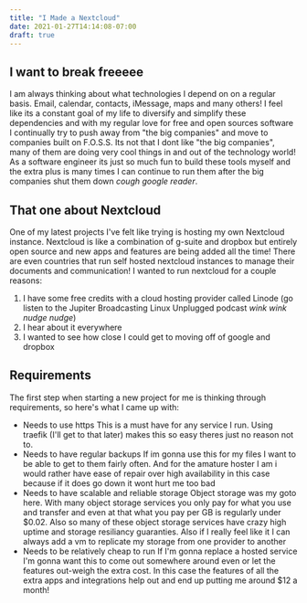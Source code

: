 ```yaml
---
title: "I Made a Nextcloud"
date: 2021-01-27T14:14:08-07:00
draft: true
---
```

## I want to break freeeee
I am always thinking about what technologies I depend on on a regular basis.
Email, calendar, contacts, iMessage, maps and many others! I feel like its a
constant goal of my life to diversify and simplify these dependencies and with
my regular love for free and open sources software I continually try to push
away from "the big companies" and move to companies built on F.O.S.S. Its not
that I dont like "the big companies", many of them are doing very cool things in
and out of the technology world! As a software engineer its just so much fun to
build these tools myself and the extra plus is many times I can continue to run
them after the big companies shut them down _cough google reader_.

## That one about Nextcloud
One of my latest projects I've felt like trying is hosting my own Nextcloud instance.
Nextcloud is like a combination of g-suite and dropbox but entirely open source
and new apps and features are being added all the time! There are even countries
that run self hosted nextcloud instances to manage their documents and
communication! I wanted to run nextcloud for a couple reasons:

1. I have some free credits with a cloud hosting provider called Linode
(go listen to the Jupiter Broadcasting Linux Unplugged podcast *wink wink nudge nudge*)
2. I hear about it everywhere
3. I wanted to see how close I could get to moving off of google and dropbox

## Requirements
The first step when starting a new project for me is thinking through
requirements, so here's what I came up with:

- Needs to use https
    This is a must have for any service I run. Using traefik (I'll get to that
    later) makes this so easy theres just no reason not to.
- Needs to have regular backups
    If im gonna use this for my files I want to be able to get to them fairly
    often. And for the amature hoster I am i would rather have ease of repair
    over high availability in this case because if it does go down it wont hurt
    me too bad
- Needs to have scalable and reliable storage
    Object storage was my goto here. With many object storage services you only
    pay for what you use and transfer and even at that what you pay per GB is
    regularly under $0.02. Also so many of these object storage services have
    crazy high uptime and storage resiliancy guaranties. Also if I really feel
    like it I can always add a vm to replicate my storage from one provider to
    another
- Needs to be relatively cheap to run
    If I'm gonna replace a hosted service I'm gonna want this to come out
    somewhere around even or let the features out-weigh the extra cost. In this
    case the features of all the extra apps and integrations help out and end up
    putting me around $12 a month!
